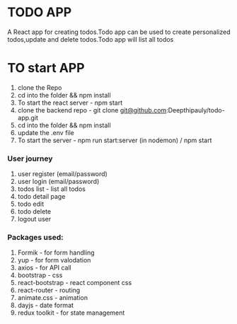 # TODO APP
A React app for creating todos.Todo app can be used to create personalized todos,update and delete todos.Todo app will list all todos


# TO start APP
1. clone the Repo
2. cd into the folder && npm install
3. To start the react server - npm start
4. clone the backend repo - git clone git@github.com:Deepthipauly/todo-app.git
5. cd into the folder && npm install
6. update the .env file
7. To start the server - npm run start:server (in nodemon) / npm start

### User journey
1. user register (email/password)
2. user login (email/password)
3. todos list - list all todos
4. todo detail page
5. todo edit 
6. todo delete
7. logout user 

### Packages used:
1. Formik - for form handling
2. yup - for form valodation
3. axios - for API call
4. bootstrap - css
5. react-bootstrap - react component css
6. react-router - routing
7. animate.css - animation
8. dayjs - date format
9. redux toolkit - for state management